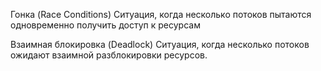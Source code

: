 Гонка (Race Conditions)
	Ситуация, когда несколько потоков пытаются одновременно получить доступ к ресурсам

Взаимная блокировка (Deadlock)
	Ситуация, когда несколько потоков ожидают взаимной разблокировки ресурсов.